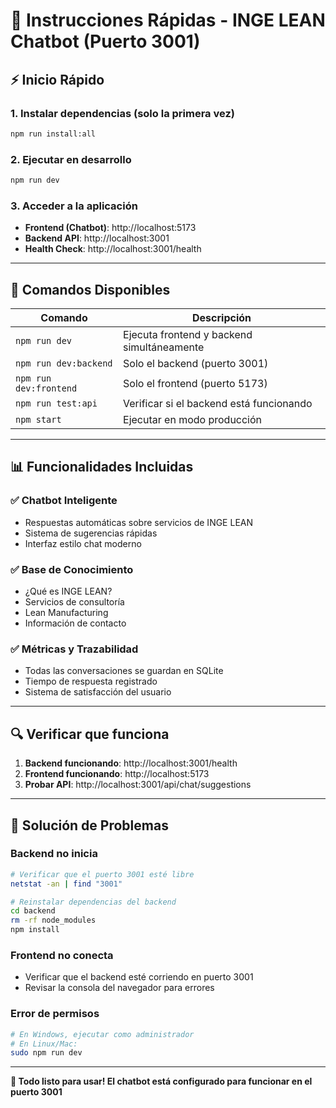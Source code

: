 # 🚀 Instrucciones Rápidas - INGE LEAN Chatbot (Puerto 3001)

## ⚡ Inicio Rápido

### 1. Instalar dependencias (solo la primera vez)
```bash
npm run install:all
```

### 2. Ejecutar en desarrollo
```bash
npm run dev
```

### 3. Acceder a la aplicación
- **Frontend (Chatbot)**: http://localhost:5173
- **Backend API**: http://localhost:3001
- **Health Check**: http://localhost:3001/health

---

## 🔧 Comandos Disponibles

| Comando | Descripción |
|---------|-------------|
| `npm run dev` | Ejecuta frontend y backend simultáneamente |
| `npm run dev:backend` | Solo el backend (puerto 3001) |
| `npm run dev:frontend` | Solo el frontend (puerto 5173) |
| `npm run test:api` | Verificar si el backend está funcionando |
| `npm start` | Ejecutar en modo producción |

---

## 📊 Funcionalidades Incluidas

### ✅ Chatbot Inteligente
- Respuestas automáticas sobre servicios de INGE LEAN
- Sistema de sugerencias rápidas
- Interfaz estilo chat moderno

### ✅ Base de Conocimiento
- ¿Qué es INGE LEAN?
- Servicios de consultoría
- Lean Manufacturing
- Información de contacto

### ✅ Métricas y Trazabilidad
- Todas las conversaciones se guardan en SQLite
- Tiempo de respuesta registrado
- Sistema de satisfacción del usuario

---

## 🔍 Verificar que funciona

1. **Backend funcionando**: http://localhost:3001/health
2. **Frontend funcionando**: http://localhost:5173
3. **Probar API**: http://localhost:3001/api/chat/suggestions

---

## 🚨 Solución de Problemas

### Backend no inicia
```bash
# Verificar que el puerto 3001 esté libre
netstat -an | find "3001"

# Reinstalar dependencias del backend
cd backend
rm -rf node_modules
npm install
```

### Frontend no conecta
- Verificar que el backend esté corriendo en puerto 3001
- Revisar la consola del navegador para errores

### Error de permisos
```bash
# En Windows, ejecutar como administrador
# En Linux/Mac:
sudo npm run dev
```

---

**🎯 Todo listo para usar! El chatbot está configurado para funcionar en el puerto 3001** 